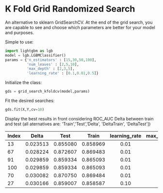 # K Fold Grid Randomized Search                                                      
                                                                                     

An alternative to sklearn GridSearchCV. At the end of the grid search, you are capable to see and choose which parameters are better for your model and purposes.

Simple to use:
```python
import lightgbm as lgb
model = lgb.LGBMClassifier()
params = {'n_estimators' : [15,30,50,100],
          'num_leaves' : [2,5,10],
          'max_depth' : [2,3,5],
          'learning_rate' : [0.1,0.01,0.5]}
```
Initialize the class:
```python
gds = grid_search_kfoldcv(model,params)
```
Fit the desired searches:
```python
gds.fit(X,Y,cv=10)
```
Display the best results in front considering ROC_AUC Delta between train and test (all aternatives are: 'Train','Test','Delta', 'DeltaTrain', 'DeltaTest'])

|Index    |Delta	|Test	|Train	|learning_rate|max_depth|n_estimators|num_leaves|
| ------- |:-------:|:-------:|:-------:|:-------:|:-------:|:-------:|:-------:|
|13	|0.023513	|0.855080	|0.858969	|0.01	|3	|15	|5        |
|67	|0.028224	|0.872607	|0.869483	|0.01	|3	|50	|5        |
|91	|0.029859	|0.859334	|0.865093	|0.01	|2	|100      |5        |
|100|0.029859	|0.859334	|0.865093	|0.01	|2	|100      |10       |
|70	|0.030082	|0.870750	|0.869484	|0.01	|5	|50	|5        |
|27	|0.030166	|0.859007	|0.858587	|0.10	|2	|30	|2        |
